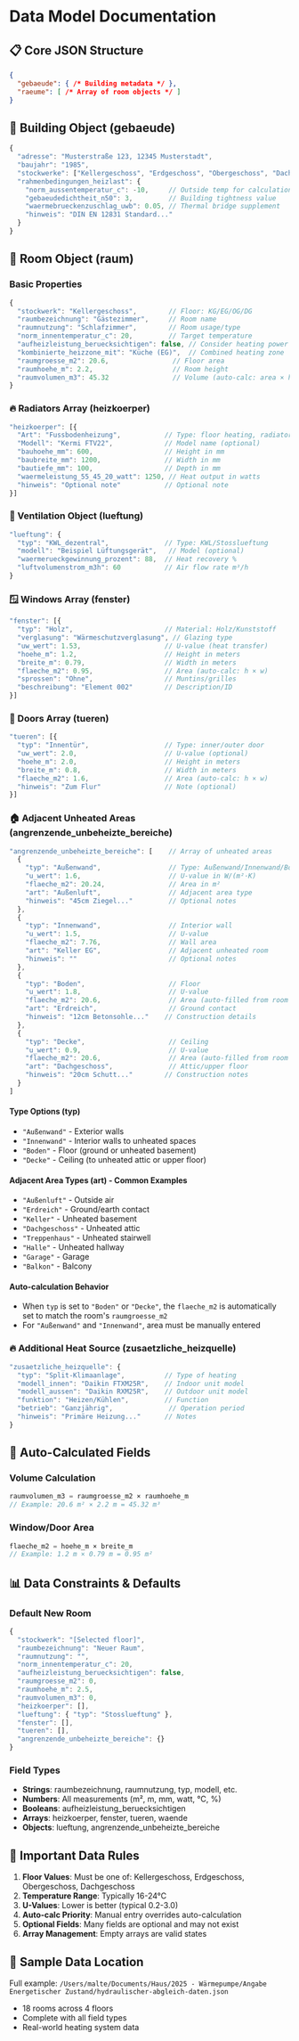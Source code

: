 # Data Model Documentation

## 📋 Core JSON Structure
```json
{
  "gebaeude": { /* Building metadata */ },
  "raeume": [ /* Array of room objects */ ]
}
```

## 🏢 Building Object (gebaeude)
```javascript
{
  "adresse": "Musterstraße 123, 12345 Musterstadt",
  "baujahr": "1985",
  "stockwerke": ["Kellergeschoss", "Erdgeschoss", "Obergeschoss", "Dachgeschoss"],
  "rahmenbedingungen_heizlast": {
    "norm_aussentemperatur_c": -10,     // Outside temp for calculations
    "gebaeudedichtheit_n50": 3,         // Building tightness value
    "waermebrueckenzuschlag_uwb": 0.05, // Thermal bridge supplement
    "hinweis": "DIN EN 12831 Standard..."
  }
}
```

## 🚪 Room Object (raum)

### Basic Properties
```javascript
{
  "stockwerk": "Kellergeschoss",        // Floor: KG/EG/OG/DG
  "raumbezeichnung": "Gästezimmer",     // Room name
  "raumnutzung": "Schlafzimmer",        // Room usage/type
  "norm_innentemperatur_c": 20,         // Target temperature
  "aufheizleistung_beruecksichtigen": false, // Consider heating power
  "kombinierte_heizzone_mit": "Küche (EG)",  // Combined heating zone
  "raumgroesse_m2": 20.6,                // Floor area
  "raumhoehe_m": 2.2,                    // Room height
  "raumvolumen_m3": 45.32                // Volume (auto-calc: area × height)
}
```

### 🔥 Radiators Array (heizkoerper)
```javascript
"heizkoerper": [{
  "Art": "Fussbodenheizung",           // Type: floor heating, radiator
  "Modell": "Kermi FTV22",             // Model name (optional)
  "bauhoehe_mm": 600,                  // Height in mm
  "baubreite_mm": 1200,                // Width in mm
  "bautiefe_mm": 100,                  // Depth in mm
  "waermeleistung_55_45_20_watt": 1250, // Heat output in watts
  "hinweis": "Optional note"           // Optional note
}]
```

### 💨 Ventilation Object (lueftung)
```javascript
"lueftung": {
  "typ": "KWL_dezentral",              // Type: KWL/Stosslueftung
  "modell": "Beispiel Lüftungsgerät",   // Model (optional)
  "waermerueckgewinnung_prozent": 88,  // Heat recovery %
  "luftvolumenstrom_m3h": 60           // Air flow rate m³/h
}
```

### 🪟 Windows Array (fenster)
```javascript
"fenster": [{
  "typ": "Holz",                       // Material: Holz/Kunststoff
  "verglasung": "Wärmeschutzverglasung", // Glazing type
  "uw_wert": 1.53,                     // U-value (heat transfer)
  "hoehe_m": 1.2,                      // Height in meters
  "breite_m": 0.79,                    // Width in meters
  "flaeche_m2": 0.95,                  // Area (auto-calc: h × w)
  "sprossen": "Ohne",                  // Muntins/grilles
  "beschreibung": "Element 002"        // Description/ID
}]
```

### 🚪 Doors Array (tueren)
```javascript
"tueren": [{
  "typ": "Innentür",                   // Type: inner/outer door
  "uw_wert": 2.0,                      // U-value (optional)
  "hoehe_m": 2.0,                      // Height in meters
  "breite_m": 0.8,                     // Width in meters
  "flaeche_m2": 1.6,                   // Area (auto-calc: h × w)
  "hinweis": "Zum Flur"                // Note (optional)
}]
```

### 🏠 Adjacent Unheated Areas (angrenzende_unbeheizte_bereiche)
```javascript
"angrenzende_unbeheizte_bereiche": [    // Array of unheated areas
  {
    "typ": "Außenwand",                 // Type: Außenwand/Innenwand/Boden/Decke
    "u_wert": 1.6,                      // U-value in W/(m²·K)
    "flaeche_m2": 20.24,                // Area in m²
    "art": "Außenluft",                 // Adjacent area type
    "hinweis": "45cm Ziegel..."         // Optional notes
  },
  {
    "typ": "Innenwand",                 // Interior wall
    "u_wert": 1.5,                      // U-value
    "flaeche_m2": 7.76,                 // Wall area
    "art": "Keller EG",                 // Adjacent unheated room
    "hinweis": ""                       // Optional notes
  },
  {
    "typ": "Boden",                     // Floor
    "u_wert": 1.8,                      // U-value
    "flaeche_m2": 20.6,                 // Area (auto-filled from room area)
    "art": "Erdreich",                  // Ground contact
    "hinweis": "12cm Betonsohle..."    // Construction details
  },
  {
    "typ": "Decke",                     // Ceiling
    "u_wert": 0.9,                      // U-value
    "flaeche_m2": 20.6,                 // Area (auto-filled from room area)
    "art": "Dachgeschoss",              // Attic/upper floor
    "hinweis": "20cm Schutt..."        // Construction notes
  }
]
```

#### Type Options (typ)
- `"Außenwand"` - Exterior walls
- `"Innenwand"` - Interior walls to unheated spaces
- `"Boden"` - Floor (ground or unheated basement)
- `"Decke"` - Ceiling (to unheated attic or upper floor)

#### Adjacent Area Types (art) - Common Examples
- `"Außenluft"` - Outside air
- `"Erdreich"` - Ground/earth contact
- `"Keller"` - Unheated basement
- `"Dachgeschoss"` - Unheated attic
- `"Treppenhaus"` - Unheated stairwell
- `"Halle"` - Unheated hallway
- `"Garage"` - Garage
- `"Balkon"` - Balcony

#### Auto-calculation Behavior
- When `typ` is set to `"Boden"` or `"Decke"`, the `flaeche_m2` is automatically set to match the room's `raumgroesse_m2`
- For `"Außenwand"` and `"Innenwand"`, area must be manually entered

### 🔥 Additional Heat Source (zusaetzliche_heizquelle)
```javascript
"zusaetzliche_heizquelle": {
  "typ": "Split-Klimaanlage",          // Type of heating
  "modell_innen": "Daikin FTXM25R",    // Indoor unit model
  "modell_aussen": "Daikin RXM25R",    // Outdoor unit model
  "funktion": "Heizen/Kühlen",         // Function
  "betrieb": "Ganzjährig",              // Operation period
  "hinweis": "Primäre Heizung..."      // Notes
}
```

## 🔄 Auto-Calculated Fields

### Volume Calculation
```javascript
raumvolumen_m3 = raumgroesse_m2 × raumhoehe_m
// Example: 20.6 m² × 2.2 m = 45.32 m³
```

### Window/Door Area
```javascript
flaeche_m2 = hoehe_m × breite_m
// Example: 1.2 m × 0.79 m = 0.95 m²
```

## 📊 Data Constraints & Defaults

### Default New Room
```javascript
{
  "stockwerk": "[Selected floor]",
  "raumbezeichnung": "Neuer Raum",
  "raumnutzung": "",
  "norm_innentemperatur_c": 20,
  "aufheizleistung_beruecksichtigen": false,
  "raumgroesse_m2": 0,
  "raumhoehe_m": 2.5,
  "raumvolumen_m3": 0,
  "heizkoerper": [],
  "lueftung": { "typ": "Stosslueftung" },
  "fenster": [],
  "tueren": [],
  "angrenzende_unbeheizte_bereiche": {}
}
```

### Field Types
- **Strings**: raumbezeichnung, raumnutzung, typ, modell, etc.
- **Numbers**: All measurements (m², m, mm, watt, °C, %)
- **Booleans**: aufheizleistung_beruecksichtigen
- **Arrays**: heizkoerper, fenster, tueren, waende
- **Objects**: lueftung, angrenzende_unbeheizte_bereiche

## 🎯 Important Data Rules

1. **Floor Values**: Must be one of: Kellergeschoss, Erdgeschoss, Obergeschoss, Dachgeschoss
2. **Temperature Range**: Typically 16-24°C
3. **U-Values**: Lower is better (typical 0.2-3.0)
4. **Auto-calc Priority**: Manual entry overrides auto-calculation
5. **Optional Fields**: Many fields are optional and may not exist
6. **Array Management**: Empty arrays are valid states

## 📁 Sample Data Location
Full example: `/Users/malte/Documents/Haus/2025 - Wärmepumpe/Angabe Energetischer Zustand/hydraulischer-abgleich-daten.json`
- 18 rooms across 4 floors
- Complete with all field types
- Real-world heating system data